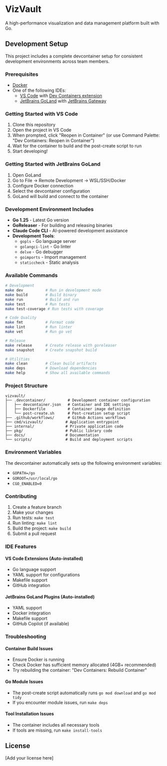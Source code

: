 # VizVault

A high-performance visualization and data management platform built with Go.

## Development Setup

This project includes a complete devcontainer setup for consistent development environments across team members.

### Prerequisites

- [Docker](https://www.docker.com/get-started)
- One of the following IDEs:
  - [VS Code](https://code.visualstudio.com/) with [Dev Containers extension](https://marketplace.visualstudio.com/items?itemName=ms-vscode-remote.remote-containers)
  - [JetBrains GoLand](https://www.jetbrains.com/go/) with [JetBrains Gateway](https://www.jetbrains.com/remote-development/gateway/)

### Getting Started with VS Code

1. Clone this repository
2. Open the project in VS Code
3. When prompted, click "Reopen in Container" (or use Command Palette: "Dev Containers: Reopen in Container")
4. Wait for the container to build and the post-create script to run
5. Start developing!

### Getting Started with JetBrains GoLand

1. Open GoLand
2. Go to File → Remote Development → WSL/SSH/Docker
3. Configure Docker connection
4. Select the devcontainer configuration
5. GoLand will build and connect to the container

### Development Environment Includes

- **Go 1.25** - Latest Go version
- **GoReleaser** - For building and releasing binaries
- **Claude Code CLI** - AI-powered development assistance
- **Development Tools**:
  - `gopls` - Go language server
  - `golangci-lint` - Go linter
  - `delve` - Go debugger
  - `goimports` - Import management
  - `staticcheck` - Static analysis

### Available Commands

```bash
# Development
make dev          # Run in development mode
make build        # Build binary
make run          # Build and run
make test         # Run tests
make test-coverage # Run tests with coverage

# Code Quality
make fmt          # Format code
make lint         # Run linter
make vet          # Run go vet

# Release
make release      # Create release with goreleaser
make snapshot     # Create snapshot build

# Utilities
make clean        # Clean build artifacts
make deps         # Download dependencies
make help         # Show all available commands
```

### Project Structure

```
vizvault/
├── .devcontainer/          # Development container configuration
│   ├── devcontainer.json   # Container and IDE settings
│   ├── Dockerfile          # Container image definition
│   └── post-create.sh      # Post-creation setup script
├── .github/workflows/      # GitHub Actions workflows
├── cmd/vizvault/          # Application entrypoint
├── internal/              # Private application code
├── pkg/                   # Public library code
├── docs/                  # Documentation
└── scripts/               # Build and deployment scripts
```

### Environment Variables

The devcontainer automatically sets up the following environment variables:

- `GOPATH=/go`
- `GOROOT=/usr/local/go`
- `CGO_ENABLED=0`

### Contributing

1. Create a feature branch
2. Make your changes
3. Run tests: `make test`
4. Run linting: `make lint`
5. Build the project: `make build`
6. Submit a pull request

### IDE Features

#### VS Code Extensions (Auto-installed)
- Go language support
- YAML support for configurations
- Makefile support
- GitHub integration

#### JetBrains GoLand Plugins (Auto-installed)
- YAML support
- Docker integration
- Makefile support
- GitHub Copilot (if available)

### Troubleshooting

#### Container Build Issues
- Ensure Docker is running
- Check Docker has sufficient memory allocated (4GB+ recommended)
- Try rebuilding the container: "Dev Containers: Rebuild Container"

#### Go Module Issues
- The post-create script automatically runs `go mod download` and `go mod tidy`
- If you encounter module issues, run `make deps`

#### Tool Installation Issues
- The container includes all necessary tools
- If tools are missing, run `make install-tools`

## License

[Add your license here]

